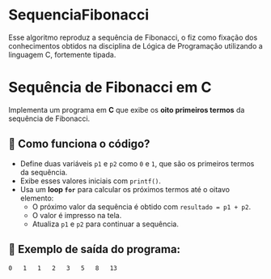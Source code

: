 # SequenciaFibonacci
Esse algoritmo reproduz a sequência de Fibonacci, o fiz como fixação dos conhecimentos obtidos na disciplina de Lógica de Programação utilizando a linguagem C, fortemente tipada.
# Sequência de Fibonacci em C

Implementa um programa em **C** que exibe os **oito primeiros termos** da sequência de Fibonacci.

## 📌 Como funciona o código?

- Define duas variáveis `p1` e `p2` como `0` e `1`, que são os primeiros termos da sequência.
- Exibe esses valores iniciais com `printf()`.
- Usa um **loop `for`** para calcular os próximos termos até o oitavo elemento:
  - O próximo valor da sequência é obtido com `resultado = p1 + p2`.
  - O valor é impresso na tela.
  - Atualiza `p1` e `p2` para continuar a sequência.

## 🚀 Exemplo de saída do programa:

```plaintext
0	1	1	2	3	5	8	13
